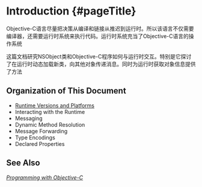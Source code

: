 # Introduction {#pageTitle}

Objective-C语言尽量把决策从编译和链接从推迟到运行时。所以该语言不仅需要编译器，还需要运行时系统来执行代码。运行时系统充当了Objective-C语言的操作系统

这篇文档研究NSObject类和Objective-C程序如何与运行时交互。特别是它探讨了在运行时动态加载新类，向其他对象传递消息。同时为运行时获取对象信息提供了方法

## Organization of This Document

* [Runtime Versions and Platforms](/runtime-versions-and-platforms.md)
* Interacting with the Runtime
* Messaging
* Dynamic Method Resolution
* Message Forwarding
* Type Encodings
* Declared Properties

## See Also

[_Programming with Objective-C_](https://developer.apple.com/library/content/documentation/Cocoa/Conceptual/ProgrammingWithObjectiveC/Introduction/Introduction.html#//apple_ref/doc/uid/TP40011210)

